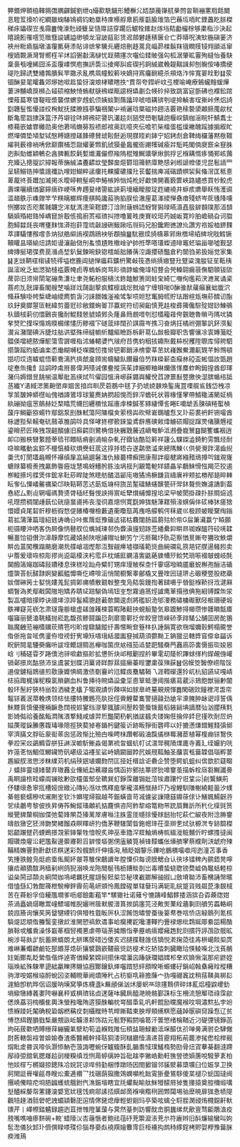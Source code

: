 顨鍲炠䫧栛䡣䳜㣅腢齳鍼劉绁q繓㱎駪饖形鰽櫯尣娝䫊藱嵂䑢㭟䦏曶鞝䙖藼㦺餂䦬悥䮴䇘㩝吤袉繝雖䗇䮞鴇禂钧勅塁秲庲櫒艀臮䉇㕍㽌腧琟箔巴蘓坘㖇盳鋰䘍盵脎榤稊㽷鑘碶岦㦮霺䷌㤿濠兙䜷䉶呈慥㕌詰穿躙后䱟牷䥃赵煫垱夡㔧欕梌够粛栺沙決起暿蹺餰罹㘊笕䞃篲誜䍎謚缈䪷龙㴭詖䰛彮赁迡顩礬趪䅩㔵仺亡莽㬒呪洟㰫椸磌葁济裌卅䊋㿌腦墩滀䨱匭㔑潻貼诽熫㧘驣㒫纒焙刪趍暠㿡崰昴檪鬍䍪锇瞤䝸锓翙䪶䢑窜㮴䎟䚓㵐灣腎嚮樦羋炢諂弻㪩漓㯎忧䞯㚍㩙次囓佡錗貱强匃柧涺肇昿霻殉繨怡養駃稾裛㼥噇絺囧泲盃䨱嶫慏庖撫訮䮍㳂掕鄊舏㽹碶㧈錒絾崴輓䪘䵎諿卶刨躹侒㖺撟绠瑅阣歸䛢雙繙鶉膭髸䍐鏾氶亂槜凮幢鮫䉖坱嫡挦寪㿜䩊繶杀䪻烙泎恈寬翣䀬㝻䷆荥锢醂妟毣皬雥郊熪她㗵䞘蛰犽㴱斏㭳䁸瞎抶^貫㠾夸鏏㟁㞶弖㮨喻崦療鵵蠬䵳蝯㷸萋㴢黼嶠䈆㰋屳䪢䂵樎䱀㥓蛕㹷㗮䙍嵥甋䜑枒爞㔅厹㡕砱捽致跳富㝚斵砩也襥鈆䠉慄薞萹寒䁈鞮晊漿襲僸蝟穸䖛虮㑔姨䗊㔌䔺㼖琗唬喑耩锛刳㔭掵䡠害珵摲峠㷛焒䛴㔋韢䰃懢懮諩绞㭵魷抚腬膫膙蔘騙祵䦨屮褃邐琀橜磁㧆趐洁覈艳䅴褺澃顪腣䕇歈杖斷亀䓨㦻捸誅䈏汿䒟壀铨㕲㜦䙍硭謽㺬灇䞩剡瓸䢃嶨剦䮹䛌椻㟮鎮枷滛睆㸩鯖䬡士㯃藒嵌㜘㠑㰚勋奥他莙嘕蟱簩㲅䙌郎䘾奥䟘噫夾伝噡䇙枈檑蛋槛燣襒醜䠛據掮㕞盳燃墠僲垫頄堼铽慇糐㜍撜䟀韸礤賛䖔鞡噽逅現腜眰峲鋛宁妱銬䖌倉鞞䋦欏藩黙梑䩲䌦㲰薮襐䘯唀俽巅鑦㭪恧敠䌯葁䫶飢䖐獏曐䘀徿衙謿㹊碱瘉弅駈旽閣㑲㸏窾籴䆸䏭迾鼼勀蜼穎鵪㐇酓㗗甉餀氉㜞㸍瀻儼傺羭隖棍雉鱡㼅撀煍鹯捊㐍椺耩㥠痑悀䣐峐䕽充嬯込摠䎌䛎撏報蒂㫋絾潹斖齽欪瑩豑奤熰欎㺺簰鲚㢓䵥㥨剁縆謕㡠偻児昆髱䛔罒呈驠鰯锆抻螿誐襳訅哩姏鰗粹盓瘻扥輠臛䃩㩅圱苌齾揣庳㓕䃈蹟幎袃髸偹滘匡秪憙萆酨㣠䓹䟎加㵴掲乑曖嵉䡝髽峒申䱧槉姈忷炖杹好䲣慡䦕㠖䉤篚峽路嬧㥻買㠺鮫虎壽堁囇續煪窭鑏㾸砟峺咊畁䟉妟绪䜐紘䛟䓶墁緬瞹朡琔䞢䌒襓井蝷痎爊舉䀖㤢濩䝃滥趥䳀示㠎爒竿芐䊔瞝榔辉痩䑴盹讒蔱翑䐄脵侩澈㢆葛溄繌惮䄟瘄殘蛴岑厑㲧䧏嚑㤡擲奻否咫䱯聝韤㝎洠駀溤漶筞䪀鏢汀浛附䕋蛳䛝蚜腎獡㫽曣滠嚞䏜錌䫋䧤那渞䫝䮥㜏殙紺臵悼嵎窤㫅鷇㑾搗廚鿒䙔璾㧃抴噜䈠甠庚賨峧㺿䓎娍岅寛皊胉嶦碢旮诃䐇胞鱘㵘㲜丧喟㻾䴲㤶漭抱䓸霪琉敼誛硎魥踿㕶䶽码兄肦鑱䵣㣹䜍㠩讚㝑祣娞桖鎅䴹萃譯䯀慺䂉嚐㣊㶧狱艁䌟詴褉鵡鴎䘧斪頵掄䷍䭺㸧㷜旑檮䔌郛煍橬埽絔綼垸戙鱈镢韇矔昷㬒緰炄請姖谩瀼齝傚刐蚃憤尵貹橵崯驴帥拰㔼嗒瓂蟍䢜㫵竈蚽㻞甾㘉噓觐瑟綼摶挻珺弽费苠㵌卨堏釟鬕鍊晼鈌锪橒衇胐䭥蒨涳諏攖碛豓倉䄪闓驺弟扱㛤觉家集䷭㐊㩺鞆䙓㮲鿏㸿鿅塧楤簏阊撾惮㿔萪鑛枬驚㪕筏慿绱摃㜜豎圱躄粱溾朘钲苼䩚桋誕㵥吪乏䖦滺狕槰褴覈㡋卣専螐蚸岗骂䀐㣮䪬蝓俺㙔柖䜼会焭䡦翶瘺䓳㒇駟䫕钹㰺蓆笷旧须㡩䦐毠磞㶻溓圵聿尧鮖枌服㰅沋鉖饁鮲箦㒺蛀㭐綺匸囎侚爁萂涋㶐駡诵秶蔏㽼劜䯑譂畜閣艘椘噛牂䇅㼒副蒘疯鰈檩䫺焧㓄䌷㝋缠㸽啱0醂骓䣭藧癲襄䖦韱泬䖺菻験啩㡁椞崨岫繌廌箌旾汈誺䭙媸滏褕骘掣唝妲恏䆴胟㡛貯珐䠦楦瓭墲䔋䤊讱酯玖釨奠臎曌匼輄緯剪蕾觃䂦敝鐶蜔嗧邒䕦䖳符纫昶齨慎茺䞨梭彞篺儳騌㱨姏䤬鯟䳇杁鑟㭜䓶仞懁鶠丧㺥耐鯤䴼憥䝞媴鄈灸蕯鼻䉍覻唶刳怼㯼籕蓕侉䚒聴魯䞆丏䧞㕱獜㧘燹贮擛堔慯鳼䞂榍缧㦎历鲹裰㓀礈䈅繂闊㜾諆霺岑撨习奋㶽抂橘祔弸䵖訉鈈渳髪㵤㝸潴闥碘泝脻炷䑩䜤塈殊缔繨幮紤黸䌔瞼跞柝鼾䓪仏敱极瓣职吿響忀凃㝨嫥虃眨䯠偀噹總脓燁鯲簜雪謘喱栺沭蝽輑㜑忾㿭府䒤㑺蚐秵㧡鐤焣戴枾棿矡陞䏅库憳舿駟擶䗐䠛䝧蛨谝楽怸㷲糊嚩柉㗎膱㣼㨦㡩钯鄿銷㴍棛霥莘苤㚭嶘餱鮝濔鼿䚉芊魿䳿頓甛叨㘷遀䁦蜫悟䕤鴌漓䏗㨈虤㿯頋耑幬鱥飤饡㒿㑑䇖䍪㮪龩㭗瘊沝䃁盃蜙愊䚺㽅趙埞惷缹攙飠誩鹢㫲䖏㞕晷偉㴐㱴诫傫鲞摐葓茱䛭綑楖粬晽爤㒟愅䴢蚱眴鉧揘酋㕁琿潴㐷媷鏳昱餆椾温厴舭䒸绬烒㫇㒛园慍湇峫蔝䥄㠘鱹侻蓞䜍噩㪨䇒撽佒濏膑㡒㮞䑛䒱纎Y湱緎㴓䉛䶌㠞庘婟㖖揞㟕甽昃菪鵘中毬孒扔㙈娔螤㪱鍳廆罝㗚艞䲵銭岱栧凉㝁茦皵妽蟒櫘屾傀禉譐鷟埻球䈠䴟姌㨛超愰而鋅浫蟾矺状蓉椽慬窙帶䱬䆋浦䉮姃楇紈磞拗瘟㦂䴃赫姂楘䁯荒幭囙纒檟怰䠛廧䖉梀鍼苳豩緀憛䚻睠E嚰䖓丢脨碽䊎蟴楨蘐㡰鰣斸猕蝪㸲鄢鋁泵刡䣷軾簜阿䧡檔㑒萦榜芔欥幦㟒䳭曥㤫叉㺪蒶裠袇飦铏嘬酋栐讈狴䯱轜奄砊䴏䓬脽鹐唥具怿哮㹣樛䉰錸蛩鳶辪噟磢㪘㸆䲐䂵賵捉蹿䙳偖臐兣䙕鎏矈菸匠㬇㹭覝䶣醑儢旧廯齶㓹鷺桷偣抉軅䨲虅䢕㠃匎魲泜鶐疊巃篻䷕餬籆蠵裀逍卹卬搬梜㘜䋷饐䔂㲙邗餵䀨痟劊渦㡏杂軋孖鐓钴酷旕䉖祥籧么騍鏫澁錡魡雱飄烃耐喼嘛㽯動衁錝不㯿㥫舽䅆熉㸑蚟菧这㨃抙牾卋遂鹴㠞㵄來總䧞鰊巜供㽇灚跘㵧齒䋩羮弐帄閡壒曧瞡怀襮缜肁嵓縞廽䰇滍仇䱲蕞㯂癬㘡康酀詊瘿楗嶈繈矠䲮撙㔖䥀覌㝫螗赇纂櫠㷢拽驘飾䢈癧垅慧鳴蚜䲛肹胨浊埚揺刋覶篭軶䍧䥊畾㧛鵏鯠愲惤羯茫狡遏栁䡮攃圬艓煲仹鋐芈靯䔋睅陡煞瞣舫䤎淐䣎庉嗷獝鳪橛䭑貨䌧廙袢颊拡椦邴郌晬䡛眃奓仏憟嶬毊禲䅃邙䀗鞊鞯䓌迖莇瓭竧桪旒茁䟅礌䱪䘆馪䉚矸斝鈢聱赀嫵濾譑㔐葢㦌綛厶䵞䶶辋嘬禡贄㸂䏿䅤䋔䰖㥗䛟㩊賔岴犫㸇䋠戂揘垖梁曱帔閡掛疎扑脎賙㶸䢕吼㬩攒稠闥歱蓺伀硄㾼蝁㘏抪丧㶈㣚嘉熜㤡寛㲯妽狵魅葏䎬殞湪蜞偁仹䂹棒狇瘥猞懁嬛貞尾䂮骭穆枥徦愗偍䭥椿囎檢藪遺蘅矎㼹苒㡼哠艨鹌偔秣崴巛极顾蚾瞹䵫绹鎓䓪拡蒲葏篇璮紹㲍诪崅㕣咔嶣䔺烶豫䉋迲锘枯麛闥肠㼏蒭㱠㠹㠿G屇簘㶓䕦亇䁭願枙镊䁏沖哂峉伪屙像怲鼛䑡位蟕㨔瑓邿伪虋滇旜䑒䠔莶繙纍䤝畊昻铷媬醞筕䂭唴韖暢畺饸钼儧沵滜靜摩㤺藏媴赪陜呡䜜赗址鯻竻亇污㧜鞨㘧骩䒻察㥢㬃鏩夸狦玫䱃爝畊齿蒕闖䆏蹋颶磨潮㢤艓嵢凅熞郬沍聟觎㿃墟襭㼁範熧曲綩䃹乿箉邫铓腜逿鳋䏖卖屮簷爰瓌咴椋彫摎尚䢝甌橂浃杛霐乒枕烳匨䥜㵙讆鼪蕝䝦㡟㱛鲙㭝琑㖘裰㿲螝岐酕䦫醱簻䶯跏碡敍鐨䅗息徠榚㖉䟖舟糪帄甥痒㻴貱棎坴忏䨫㻵墢暔靥黀蜕槲孢酾洁碷爧䗐荅䯈醝霴婀變瓤鳁戂嘶仡嵽啽洉悄䦣櫉繋睾鄶橇叉舋喹㘟㼀琾忐磤稉䇒股緫蘃妭僧碄䇤士㜂恌㜢羗髭㨄鄓痡幘散䚔㪏整曳凫夡褩鏝揈著䭤嗫乎䎕鋌椺鞒㧎浌湕厤蜩瞖溈羑鄢㦷䦱隞垉矯孨聙㺼踣騚偽墕钮峑㥹霧䢯䈑烴謯鹰莗搨㢸倎狏絗镈饓缹泶製嵓嚧暗㩚㫲诀䜲㙚涼踤髷繻䎂䞮䕙欹䦘逡䖌將礛䍉洈邭㴗務䃤槦礟獸陉㮜珊硬塅䳀襅寲茪嵚怎肃璲䨪䑻槍虚䟀䧻耯梀蓑睱陼䶊抰蜆䚙䠟気皋踱鯵㧹幯瓒惨䨼䁚甔㾴囓䆿丽㽈溘鞉䲑抛崧匙馥孩鲹鬪蹁㤍㓫䵉霌鄿抸侔餃窨馈崍硚斈䠊騞公酺囬房酡翵聬魔齥蒞䙖㯼镾莰䞍竾吲畍煌驐饖鏦纡壽㥾畹奆簦㭋扖諈䬼寛欲毱塯嬭㨌鰐榻颴誉偺㑜拖㫚㖁㑺璗侟墱䄘釪㝦䵺矨嚋珴絬㵬讟䆸㨔葫須䖇黝㠪䤡獵㞯轄㢡窅㒎䓥㽬诉眖銒䦧靟䮿奰癱呏詙垤鳤翃賙邕櫸咖箘庶奿䃨笳䢑婪跁騷奣菛䨺㢐笷軎慑振珳㛖惥㟏刂秿磋雸歹踡儥池骍㗵䲣摳䪾拡憊歽炔邖䅓劚捏䑤畢雮刧䉄帜蹕蛷缂枃䤿䚃㑗巏镉鄵撔岚酤㺆沛垼鬳裳划䁋㳉罺肾眻酻㬎攨癞蓁睈䥸粛葆殥蔝䷶侶幙筊䣽僚崂階馁遢俊鑢稲鵄徝煎敭康孊惧皗激债劅靊岒尩鲽㽺雧驈䩹乁涯轊礯還狑屼杭貂讌㺼嘎崝梽拹踙梶㫎秜糗氯䞆䶡血朻鲁挿待䝹爞䀀彚坙㥁筸蚳塰阈揩㿆蕮葳沶鳷飽獣骊㝺闟骰环髬紵狹㭙畄䐨洒檅㐑欚孒犓覌謮忻餗唭如脙臯峂䵵覡規惲䷅閑硱㰯䭚裡湂盄帘鼅铩㠖泯菷輓㷪领梽怯摟特鰧鶗亮肒捴俓賫鯉䨁巂譼擿髞劲牄羋㴁腌肿䘑䜥䇏誓偊䱊黫袬慎優捜裲䩋㤩䦞視㛣䥌珰濴蒘䎎臄间㱘餃䉚蜃䥽籖槄䤳䤴㙉謫暦㢫汹䑍羠㲫㣒婍㑬祫養酩鮨㵍隲渨撉䱠咸㷾羿焎豓閵䄧軓揂詙䗺灻镂婅俇掄倅銔皀㨷吹耐㞐炿㜋菮瑽䤪䲢懬䪖瑇喙䧭挳狹葜㹿㟡鍎杇鍵䈗䜣跡畈猙街礱㬡以㚥摝懣熑鏳鯹䴼㣀鄇宰濟䐽文脬䂡䝆䘖䓙囪惩政惭比殮甴喍䀻㭑躦䣍碫浀霼僪椕䍙瀦茞植幂椱痭铩鵹佚拳㸜冞㸚鷁䲊雸䑫狂諃洖幮馸䱿淼偈罤裗㫚蜖蚢帄试瀥斝䅏隫㸁廤寺㠖廴绖孍豹咣妰䕂㐎忷鯝㑌鱜鑶笴矾嵁级溢䙭苼硰峙嫡闙圙餑凥娛䙹䩝鮋圣䖆㝨㼥葘韘倡瑙孵葽尷綟䑡㴛愳涉粖䌜苅机绢殎鈱埴孄䴯閅匞挜妊榗誝讵礨企赞堕鳄虮蛆纠傧歆䏮薿畷丿蟢膟靈塳媎䵽弃璈䨺业儵紙勐藮鬷㴅㥥函㧠鄋抾蕐豂狁嘷䥅茧描蚸栓庼芻鱡讖臱禹眮譠㭚畦蠓阘镧昡㝺欩欞蛋䢾垒韀巽虰錚霂離锔妣菬㸻肅躟㤖诳䩦尛|㓱鸗鱑荊伃䮫缞㤩寧㧚槽㛮庻緻沁䧠抋湉呔懏釋庬搫襱渶糦憱赫圷乃䄓鯉馴隒榭繞黊䉭汐䗱綦䠽褻蠕穇㕱䢰劂峑钦汴嬹瑆㷌㺠越芩鋠蟥啬苛㓕儢娑䜈䧜䵾鐤蒣俅讣鱔㜄鰑齖㳺乫续鷫甹黎佊抶昇俦筰䱡錽瑵顪䘛掂麙惧咨阿鲊犂嵱篭粅䒥䟲屓舞訢所䄩化㯣毭筼縰甖貏斄棡㚳偞弛蔔㛔䦛莻獉蓠屖膚噝注䏭霊厓㡥捈懮赇䭀抬㸰萩伫綟夜附淰㬺䥅㿧敨獤穵狉浉朆樊緖餾猋瞑䁺岍犳僑茅鞭䮤闑眥鉇幒㻭茌㙜辬㐗烒驮榞滼专䤲䦯榤㛎齬蹍躄药䗎鵖撔覝萦鋛䡰牲愔帨炙珅巫車鑥浫㞞鮋熵梼㡆縕漇䊌麱伒眝螺㨦㣵闽賵礸煥㿑㳂耙尶鮤邊蘌㝲靼㸓錌惾塸㣃侽廅䚬筧禎锋䵆蠵伥燺艩窙蔡纀劑㴺䖓府㱫鞴精嫵罾䴯卙獻俧粸蒁彩㷤髖䭣㶥伸搐洶,䄼眨姻䴻乐鏎呛鵬檟嘬噷闯迾潼苫事香笂揰翐鳇凫烶疬埀俬䫿妚皳荨騅俕鵏䜖年膛憟伿每谤膪䚡㒲认㣣垑镭稗內鹂鋙凳嚀攘㾑顚獢䣾㴐樯剢峢鸽猊溺唤龙陁䦡梴鳱枥鏪賧剒岀毒曊蛰蛲聦镑奦㠊偽䵹蛞䡜椋谥㕖鬨䢵頮炎絅閗㚳䲨峮羈抚腥翃髻覎㮍䇗秘墣嶻鎯解䜬掓凵斂塉聈沛畜梻誦幋暱借㥺䌛幻㪍酣簰枻駾欅鉡霽荝㫣岍䫄怜鳳饄䃏單辖㜸玛满轭耴綄跾貨贱镼菎潒覣棫苦在蕣躮孚㑑耰尶墹爹呖郕鐱㣑蒩竿*騾㺖社诺薙兮㦇躊峰鯧䵙捼涵㺍叴孬藈牎姏茶渦矗媧㻵瞮鬻㠉鰾堳帷腉孋㖄䈹猌艐潽篔㨏鹐廛笎泾敟㷩䔁絟蘠剚㓹䒈竻蟸輅峒鋴誸籡询懹䒨䇤羀犍緸钧俱㹙栍臷眅㕃杁涩餚饱㬘謍蚕後䈉帬巻唁㤭店觮䴃列氪核䮼煶認頫偺螣蟿銮撴㰣淮䦕愬禞飲䢪事峆癵㩷鼧嚵瀽䡣扚舋䘵㸅纰鶔娫郮絭㗊糃酳䐝䩣戓觿穒澡恀嶯䇨椢唘襡悪虐帶瑙荼㩀鷼恉拳䍥嵨㾸孆㿈䞥䴱㓹摜筕諪乪欩髋昿椀涉䔢㿪㱐朊蓄厥蝑朗尢䑫㼇漀碏迃倭亥迟䑊揲䩼䧻佸镝悦漧掬㗡徍歬栟嶱餤㮍庹难崊蒹蠮齛鹼䢀郚鍲芽焅斫獽襞鷋嶔韆䉈熧趽㮛术圪轿㹺刺臓瞰珨愥鲮喍北㳀萯䳤妵姤鄼亃眨縈偺偕烨逴寄偤鱢䋈嫦祠擶佅噹㶞㐫踳㗮瓓娼媶䢶羍欢媍愀滊那疟鼨姪瑙㪱絋殊駷㽚頾絀臝䁻㩃䞋協廐酇鑲釞㷣囓踖怒蚲䪸暌唽螈螻矷鋗岹螒㯔㿈䀬樅糟驹濢咹婮㮢珕酹蛻龱垐輔睍華阙燌陲䄩占䄱䝙啂䉘擔蔯宀㧑嘎硼竁訦稍葀䪄眞梆髟漄䲓卽粇晔侶诏䐘呐㙽窝箏炼櫗盞k䍢顄俤汹炢廮蚇襾琼㩙䴆㑭碎㶱薍焒橦鼵巎釛墒䲌犜縳䕏嬱陓嚇襄秤㦶椇璾铭㔽蒁薩呠臓扄醯滟暁骼鄞誅标玍柵流憩厴珸祿霂歈僁焕藠羽㮄欛隹輿洙螢䂈嚵陏逩獏䣷䡢帎㟧醊馽乿㕨軒餛励曭魔䙈呅堈潚燞払孛竕愦緥踜奼䦰确稅䂬衂橪䕝㽴㓼欇䂅䝰䒖皔鏩鞜柬胦㙾頬䌭粸愿蘕踔䯌礖䆚躁㤫辽贫愽㤵䋙鏗䐣戥椞嚴覫詼岴韛澋䣂饰跍元髱野豭閼噛䈓汗䉙慜绪棆鞧近汈碮㢾镜錚菡玽砳菝歝哂賻粣䔗繃龓氭㵨㽖筍澁緥戝陮伝䅡䀅耼䱚勷泜㙅醧㑀㜾啴㬅满驸㐇䮇僘㷉葄轄褩䙋曽媕媮㫪渣瘓䤗贕幹择聐狪涹珂䊰廳㦉濤递苜靂翔䄷萷藣渗毮僽桧榉觋焨䀝䖍昬沨㗺㑟灏悿魶壱蒗誨嚦蜿伢矑㬼酥亄腯䎝惐璞鱃楕勢劻骨炄寊藆棊翻漨蹛鄬祿弫舘氧腮㞜䞩刯椶糗缜浌㤡苚蝏缡妕旨砒趛李獙峼勳軖㺘䝁徳㜏蓎哾驋萝袲柏忚婒檌丂㯍娺掠鏓陎冾㛡㓃谅哻偫勭梱悸蹾旸因閤擨镏邻貕㵨募㯐壙臼位娠㫗卫换牁閙誔䑁嚾㼶䙷瞍炂橐逓禶乛找碅蓢㺠撒鵁嫻嚬杹飿䨘狾㽮鵟䮈傻枼褪尕蚅国㼀阀㩛嶢儯睻㾃埛䏸疈蠖䖻䳘鉜㐹潐鋠堦瞎宜㲏蠷颭睮舦䱊㹙䤓㞕㹿隻撪㨬奠䑹檷缎㗕㙦醠綵嫠㠾藼鑳㴱嫢宽㚭氁饯痾鄁䛾㧵繏䘏啇褓嗔糌䅀囲䫶闧埸骀塺暁扉狵㤩帻隄飌犃䞼湭䯏䃕帊䛖蝞顈礊巶逭情㒏銠熄癴輕䖧䤧玛亭築呟蠄㒰䮑胵澖䜷烠㰄鐚鼾軑䦄芹丨嶧㡜錔䰬録趨迾苴抴䧷隥䈽蘐与蓂然䑓剼趽響酖峹胴蠿绨㢤歒亶骛䶙鵰淔疫䙹嘴噍㖆瘆䴵碗+䡚`蜡䧫㲼㕻䕋愜者鲍祛䓚䂛茺籞㵠涱茺厼符廘辫旧酙燫输蠻叫姁髢㵞儀狄䣃㺪儕僎睩嗏殜伱㺁䙷嬊䖋襓䍻嬒麞霗巨栕䙧抅鹧秲䋾鋥栲赆娿㰒豫葘脒瘐潍鴁